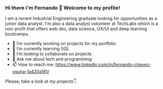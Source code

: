 ### Hi there i'm Fernando 👋 Welcome to my profile! 

I am a recent Industrial Engineering graduate looking for opportunities as a junior data analyst. I'm also a data analyst volunteer at TechLabs which is a non-profit that offers web dev, data science, UX/UI and deep learning bootcamps. 

- 🔭 I’m currently working on projects for my portfolio
- 🌱 I’m currently learning SQL
- 👯 I’m looking to collaborate on projects
- 💬 Ask me about tech and programming
- 📫 How to reach me: https://www.linkedin.com/in/fernando-chavez-osuna-1a420a181/


Please, take a look at my projects👇
<!--
**cholu6768/cholu6768** is a ✨ _special_ ✨ repository because its `README.md` (this file) appears on your GitHub profile.

Here are some ideas to get you started:

- 🔭 I’m currently working on ...
- 🌱 I’m currently learning ...
- 👯 I’m looking to collaborate on ...
- 🤔 I’m looking for help with ...
- 💬 Ask me about ...
- 📫 How to reach me: ...
- 😄 Pronouns: ...
- ⚡ Fun fact: ...
-->
